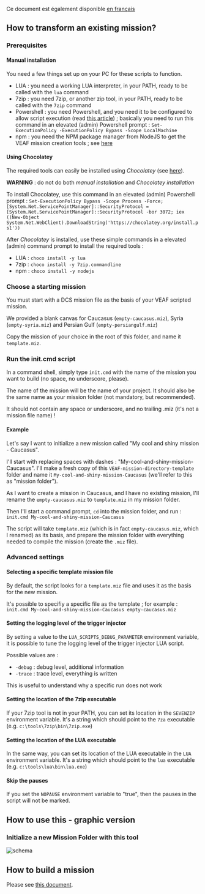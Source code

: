 Ce document est également disponible [en français](readme.fr.md)

## How to transform an existing mission?

### Prerequisites

#### Manual installation

You need a few things set up on your PC for these scripts to function.

- LUA : you need a working LUA interpreter, in your PATH, ready to be called with the `lua` command
- 7zip : you need 7zip, or another zip tool, in your PATH, ready to be called with the `7zip` command
- Powershell : you need Powershell, and you need it to be configured to allow script execution (read [this article](https://docs.microsoft.com/en-us/powershell/module/microsoft.powershell.security/set-executionpolicy?view=powershell-7.1)) ; basically you need to run this command in an elevated (admin) Powershell prompt : `Set-ExecutionPolicy -ExecutionPolicy Bypass -Scope LocalMachine`
- npm : you need the NPM package manager from NodeJS to get the VEAF mission creation tools ; see [here](https://www.npmjs.com/get-npm)

#### Using Chocolatey

The required tools can easily be installed using *Chocolatey* (see [here](https://chocolatey.org/)).

**WARNING** : do not do both *manual installation* and *Chocolatey installation*

To install Chocolatey, use this command  in an elevated (admin) Powershell prompt : `Set-ExecutionPolicy Bypass -Scope Process -Force; [System.Net.ServicePointManager]::SecurityProtocol = [System.Net.ServicePointManager]::SecurityProtocol -bor 3072; iex ((New-Object System.Net.WebClient).DownloadString('https://chocolatey.org/install.ps1'))`

After *Chocolatey* is installed, use these simple commands in a elevated (admin) command prompt to install the required tools :

- LUA : `choco install -y lua`
- 7zip : `choco install -y 7zip.commandline`
- npm : `choco install -y nodejs`

### Choose a starting mission

You must start with a DCS mission file as the basis of your VEAF scripted mission.

We provided a blank canvas for Caucasus (`empty-caucasus.miz`), Syria (`empty-syria.miz`) and Persian Gulf (`empty-persiangulf.miz`)

Copy the mission of your choice in the root of this folder, and name it `template.miz`.

### Run the init.cmd script

In a command shell, simply type `init.cmd` with the name of the mission you want to build (no space, no underscore, please).

The name of the mission will be the name of your project. It should also be the same name as your mission folder (not mandatory, but recommended).

It should not contain any space or underscore, and no trailing .miz (it's not a mission file name) !

#### Example

Let's say I want to initialize a new mission called "My cool and shiny mission - Caucasus".

I'll start with replacing spaces with dashes : "My-cool-and-shiny-mission-Caucasus". I'll make a fresh copy of this `VEAF-mission-directory-template` folder and name it `My-cool-and-shiny-mission-Caucasus` (we'll refer to this as "mission folder").

As I want to create a mission in Caucasus, and I have no existing mission, I'll rename the `empty-caucasus.miz` to `template.miz` in my mission folder.

Then I'll start a command prompt, `cd` into the mission folder, and run : `init.cmd My-cool-and-shiny-mission-Caucasus`

The script will take `template.miz` (which is in fact `empty-caucasus.miz`, which I renamed) as its basis, and prepare the mission folder with everything needed to compile the mission (create the `.miz` file).

### Advanced settings

#### Selecting a specific template mission file

By default, the script looks for a `template.miz` file and uses it as the basis for the new mission.

It's possible to specifiy a specific file as the template ; for example : `init.cmd My-cool-and-shiny-mission-Caucasus empty-caucasus.miz`

#### Setting the logging level of the trigger injector

By setting a value to the `LUA_SCRIPTS_DEBUG_PARAMETER` environment variable, it is possible to tune the logging level of the trigger injector LUA script.

Possible values are :

- `-debug` : debug level, additional information
- `-trace` : trace level, everything is written

This is useful to understand why a specific run does not work

#### Setting the location of the 7zip executable

If your 7zip tool is not in your PATH, you can set its location in the `SEVENZIP` environment variable. It's a string which should point to the `7za` executable (e.g. `c:\tools\7zip\bin\7zip.exe`)

#### Setting the location of the LUA executable

In the same way, you can set its location of the LUA executable in the `LUA` environment variable. It's a string which should point to the `lua` executable (e.g. `c:\tools\lua\bin\lua.exe`)

#### Skip the pauses

If you set the `NOPAUSE` environment variable to "true", then the pauses in the script will not be marked.

## How to use this - graphic version

### Initialize a new Mission Folder with this tool

![schema](https://user-images.githubusercontent.com/172286/109006666-9a96ee80-76ab-11eb-871c-a77a1ffa4fd9.jpg)

## How to build a mission

Please see [this document](readme-build.md).